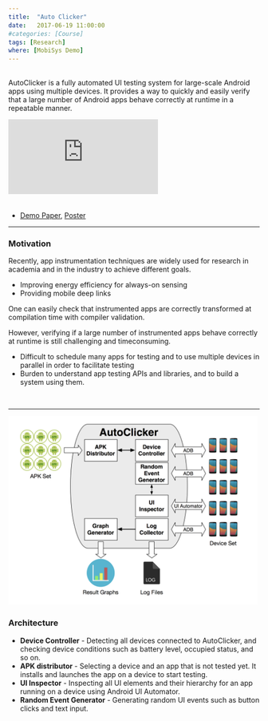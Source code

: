 ```yaml
---
title:  "Auto Clicker"
date:   2017-06-19 11:00:00
#categories: [Course]
tags: [Research]
where: [MobiSys Demo] 
---
```


<br/>AutoClicker is a fully automated UI testing system for large-scale Android apps using multiple 
devices. It provides a way to quickly and easily verify that a large number of Android apps behave 
correctly at runtime in a repeatable manner.

<div class="video_container"> 
<iframe class="responsive-iframe" src="https://www.youtube.com/embed/_hreL1KBLms" frameborder="0" allowfullscreen="true"></iframe>
</div>

<br/>

- <a href="https://dl.acm.org/doi/10.1145/3081333.3089330">Demo Paper</a>, 
<a href="images/posts/autoclicker/poster.pdf">Poster</a>


---
### Motivation
Recently, app instrumentation techniques are widely used for research in academia and in the industry to achieve different goals.

- Improving energy efficiency for always-on sensing
- Providing mobile deep links

One can easily check that instrumented apps are correctly transformed at compilation time with compiler validation.

However, verifying if a large number of instrumented apps behave correctly at runtime is still challenging and timeconsuming.

- Difficult to schedule many apps for testing and to use multiple devices in parallel in order to facilitate testing
- Burden to understand app testing APIs and libraries, and to build a system using them.

<br/>

---

<img src="../images/posts/autoclicker/architecture.png" alt="drawing" width="500"/>

### Architecture
- **Device Controller** - Detecting all devices connected to AutoClicker, and checking device conditions such as battery level, occupied status, and so on.
- **APK distributor** - Selecting a device and an app that is not tested yet. It installs and launches the app on a device to start testing.
- **UI Inspector** - Inspecting all UI elements and their hierarchy for an app running on a device using Android UI Automator.
- **Random Event Generator** - Generating random UI events such as button clicks and text input.


<br/>